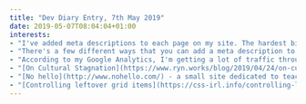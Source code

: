 ```yaml
---
title: "Dev Diary Entry, 7th May 2019"
date: 2019-05-07T08:04:04+01:00
interests:
- "I've added meta descriptions to each page on my site. The hardest bit is deciding what to write!"
- "There's a few different ways that you can add a meta description to a layout in a Hugo site depending on the page type, so I [blogged about it here](/blog/2019-05-03-meta-descriptions-in-hugo-templates/) for reference."
- "According to my Google Analytics, I'm getting a lot of traffic through organic searches for the first time since I've started this site! Mainly to a very old article about [deploying an Angular 1 app on Heroku](/blog/2015-09-30-how-to-deploy-an-angular-app-on-heroku/), and also to [creating a polka dot background with CSS](http://localhost:1313/blog/2018-10-10-css-polka-dot-background/)."
- "[On Cultural Stagnation](https://www.ryn.works/blog/2019/04/24/on-cultural-stagnation) - worth a read as a manager or as someone lower down the food chain. I want to bookmark the list of things to look out for in your next job at the bottom of the post."
- "[No hello](http://www.nohello.com/) - a small site dedicated to teaching people not to start online chats with 'hello' or 'hi' then wait five minutes while you write out the actual reason behind the message. I totally agree and hate it when people do this, especially my line manager!"
- "[Controlling leftover grid items](https://css-irl.info/controlling-leftover-grid-items/) - I am definitely still a beginner with CSS Grid so these techniques are handy to know."
---
```

